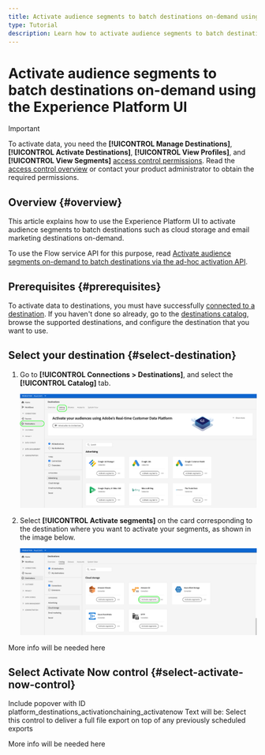 ```yaml
---
title: Activate audience segments to batch destinations on-demand using the Experience Platform UI
type: Tutorial
description: Learn how to activate audience segments to batch destinations on-demand using the Experience Platform UI.
---
```

# Activate audience segments to batch destinations on-demand using the Experience Platform UI

>[!IMPORTANT]
> 
>To activate data, you need the **[!UICONTROL Manage Destinations]**, **[!UICONTROL Activate Destinations]**, **[!UICONTROL View Profiles]**, and **[!UICONTROL View Segments]** [access control permissions](/help/access-control/home.md#permissions). Read the [access control overview](/help/access-control/ui/overview.md) or contact your product administrator to obtain the required permissions.

## Overview {#overview}

This article explains how to use the Experience Platform UI to activate audience segments to batch destinations such as cloud storage and email marketing destinations on-demand.

To use the Flow service API for this purpose, read [Activate audience segments on-demand to batch destinations via the ad-hoc activation API](/help/destinations/api/ad-hoc-activation-api.md).

## Prerequisites {#prerequisites}

To activate data to destinations, you must have successfully [connected to a destination](./connect-destination.md). If you haven't done so already, go to the [destinations catalog](../catalog/overview.md), browse the supported destinations, and configure the destination that you want to use.

## Select your destination {#select-destination}

1. Go to **[!UICONTROL Connections > Destinations]**, and select the **[!UICONTROL Catalog]** tab.
    
    ![Image highlighting how to get to the destinations catalog tab](../assets/ui/activate-batch-profile-destinations/catalog-tab.png)

1. Select **[!UICONTROL Activate segments]** on the card corresponding to the destination where you want to activate your segments, as shown in the image below.

    ![Image highlighting the Activate segments button](../assets/ui/activate-batch-profile-destinations/activate-segments-button.png)

More info will be needed here

## Select Activate Now control {#select-activate-now-control}

Include popover with ID platform_destinations_activationchaining_activatenow
Text will be: Select this control to deliver a full file export on top of any previously scheduled exports


More info will be needed here
